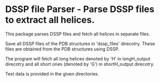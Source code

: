 # DSSP file Parser - Parse DSSP files to extract all helices.
This package parses DSSP files and fetch all helices in separate files.

Save all DSSP files of the PDB structures in 'dssp_files' direcotry. These files are obtained from the PDB structures using DSSP.

The program will fetch all long helices denoted by 'H' in longH_output direcotry and all short ones (denoted by 'G') in shortH_output direcotry.

Test data is provided in the given directories.